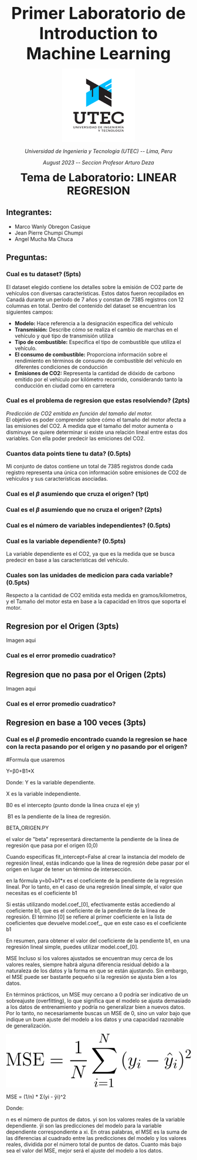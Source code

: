 
<p align="center">  
<span style="font-size: 45px;font-weight:bold">
    Primer Laboratorio de Introduction to <br> Machine Learning  
</span >
</p>
<p align="center">
  <img src="image.png" alt="logo UTEC" width=200 height=200>
</p>
<p align="center"> 
  <em >
    Universidad de Ingenieria y Tecnologia (UTEC) -- Lima, Peru
  </em>  
</p>
  
<p align="center"> 
  <em >
    August 2023 -- Seccion Profesor Arturo Deza <br>    
  </em>  
</p> 
<p align="center"> 
  <span style="font-size: 30px;font-weight:bold">
    Tema de Laboratorio: LINEAR REGRESION
  </span >
</p> 

## Integrantes:  
- Marco Wanly Obregon Casique 
- Jean Pierre Chumpi Chumpi   
- Angel Mucha Ma Chuca  
  
## Preguntas:  

### Cual es tu dataset? (5pts)  

El dataset elegido contiene los detalles sobre la emisión de CO2 parte de vehículos con diversas características. Estos datos fueron recopilados en Canadá durante un período de 7 años y constan de 7385 registros con 12 columnas en total. Dentro del contenido del dataset se encuentran los siguientes campos:  

-  **Modelo:** Hace referencia a la designación específica del vehículo  
-  **Transmisión:**  Describe cómo se realiza el cambio de marchas en el vehículo y qué tipo de transmisión utiliza  
-  **Tipo de combustible:** Especifica el tipo de combustible que utiliza el vehículo.  
-  **El consumo de combustible:** Proporciona información sobre el rendimiento en términos de consumo de combustible del vehículo en diferentes condiciones de conducción  
-  **Emisiones de CO2:** Representa la cantidad de dióxido de carbono emitido por el vehículo por kilómetro recorrido, considerando tanto la conducción en ciudad como en carretera  

### Cual es el problema de regresion que estas resolviendo? (2pts)  
_*Predicción de CO2 emitida en función del tamaño del motor.*_  
El objetivo es poder comprender sobre cómo el tamaño del motor afecta a las emisiones del CO2. A medida que el tamaño del motor aumenta o disminuye se quiere determinar si existe una relación lineal entre estas dos variables. Con ella poder predecir las emiciones del CO2.

### Cuantos data points tiene tu data? (0.5pts)  
Mi conjunto de datos contiene un total de 7385 registros donde cada registro representa una única con información sobre emisiones de CO2 de vehículos y sus características asociadas.  

### Cual es el $\beta$ asumiendo que cruza el origen? (1pt)  

### Cual es el $\beta$ asumiendo que no cruza el origen? (2pts)  

### Cual es el número de variables independientes? (0.5pts)  

### Cual es la variable dependiente? (0.5pts)  
La variable dependiente es el CO2, ya que es la medida que se busca predecir en base a las características del vehículo.  

### Cuales son las unidades de medicion para cada variable? (0.5pts)  
Respecto a la cantidad de CO2 emitida esta medida en gramos/kilometros, y el Tamaño del motor esta en base a la capacidad en litros que soporta el motor.  

## Regresion por el Origen (3pts)  
Imagen aqui  

### Cual es el error promedio cuadratico?   

## Regresion que no pasa por el Origen (2pts)  
Imagen aqui  

### Cual es el error promedio cuadratico?  


## Regresion en base a 100 veces (3pts)  

### Cual es el $\beta$ promedio encontrado cuando la regresion se hace con la recta pasando por el origen y no pasando por el origen? 







#Formula que usaremos 

Y=β0+B1*X

Donde:
Y es la variable dependiente.

X es la variable independiente.

B0 es el intercepto (punto donde la línea cruza el eje y)

​
B1 es la pendiente de la línea de regresión.









BETA_ORIGEN.PY

el valor de "beta" representará directamente la pendiente de la línea de regresión que pasa por el origen (0,0)

Cuando especificas fit_intercept=False al crear la instancia del modelo de regresión lineal, estás indicando que la línea de regresión debe pasar por el origen en lugar de tener un término de intersección.


 en la fórmula 
    y=b0+b1*x
  es el coeficiente de la pendiente de la regresión lineal. Por lo tanto, en el caso de una regresión lineal simple, el valor que necesitas es el coeficiente b1

Si estás utilizando model.coef_[0], efectivamente estás accediendo al coeficiente b1,
 que es el coeficiente de la pendiente de la línea de regresión. El término [0] se refiere al primer coeficiente en la lista de coeficientes que devuelve model.coef_, que en este caso es el coeficiente b1

En resumen, para obtener el valor del coeficiente de la pendiente b1, en una regresión lineal simple, puedes utilizar model.coef_[0].






MSE
Incluso si los valores ajustados se encuentran muy cerca de los valores reales, siempre habrá alguna diferencia residual debido a la naturaleza de los datos y la forma en que se están ajustando. Sin embargo, el MSE puede ser bastante pequeño si la regresión se ajusta bien a los datos.

En términos prácticos, un MSE muy cercano a 0 podría ser indicativo de un sobreajuste (overfitting), lo que significa que el modelo se ajusta demasiado a los datos de entrenamiento y podría no generalizar bien a nuevos datos. Por lo tanto, no necesariamente buscas un MSE de 0, sino un valor bajo que indique un buen ajuste del modelo a los datos y una capacidad razonable de generalización.



![MSE](MSE.png)

MSE = (1/n) * Σ(yi - ŷi)^2

Donde:

n es el número de puntos de datos.
yi son los valores reales de la variable dependiente.
ŷi son las predicciones del modelo para la variable dependiente correspondiente a xi.
En otras palabras, el MSE es la suma de las diferencias al cuadrado entre las predicciones del modelo y los valores reales, dividida por el número total de puntos de datos. Cuanto más bajo sea el valor del MSE, mejor será el ajuste del modelo a los datos.